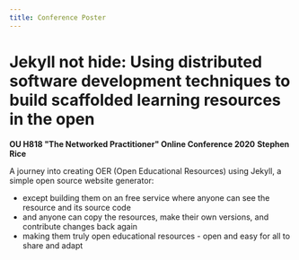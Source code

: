 ```yaml
---
title: Conference Poster
---
```


# Jekyll not hide: Using distributed software development techniques to build scaffolded learning resources in the open

**OU H818 "The Networked Practitioner" Online Conference 2020**
**Stephen Rice**

A journey into creating OER (Open Educational Resources) using Jekyll, a simple open source website generator:

- except building them on an free service where anyone can see the resource and its source code
- and anyone can copy the resources, make their own versions, and contribute changes back again
- making them truly open educational resources - open and easy for all to share and adapt

